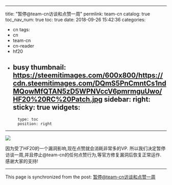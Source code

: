 
---
title: "暂停@team-cn访谈和点赞一周"
permlink: team-cn
catalog: true
toc_nav_num: true
toc: true
date: 2018-09-26 15:42:36
categories:
- cn
tags:
- cn
- team-cn
- cn-reader
- hf20
- busy
thumbnail: https://steemitimages.com/600x800/https://cdn.steemitimages.com/DQmS5PnCmntCs1ndMQowMfQTAN5zD5WPNVccV6pmrmguUwo/HF20%20RC%20Patch.jpg
sidebar:
    right:
        sticky: true
widgets:
    -
        type: toc
        position: right
---


![](https://steemitimages.com/600x800/https://cdn.steemitimages.com/DQmS5PnCmntCs1ndMQowMfQTAN5zD5WPNVccV6pmrmguUwo/HF20%20RC%20Patch.jpg)

因为受了HF20的一个漏洞影响,现在点赞就会消耗非常多的VP.
所以我们决定暂停访谈一周,并且停止@team-cn的任何点赞行为,等官方修复漏洞后恢复正常运作.
感谢大家的支持!

- - -

This page is synchronized from the post: [暂停@team-cn访谈和点赞一周](https://steemit.com/@team-cn/team-cn)
